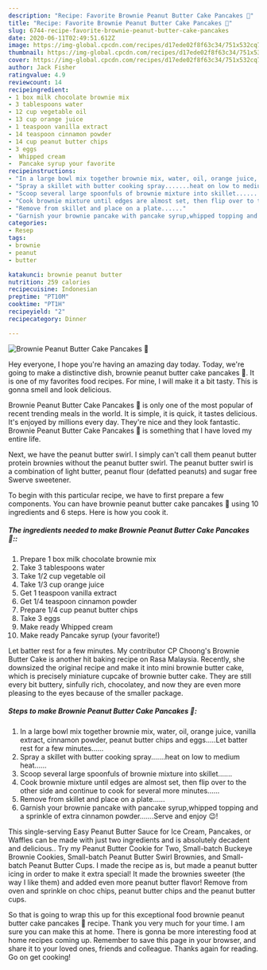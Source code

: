 ```yaml
---
description: "Recipe: Favorite Brownie Peanut Butter Cake Pancakes 🥞"
title: "Recipe: Favorite Brownie Peanut Butter Cake Pancakes 🥞"
slug: 6744-recipe-favorite-brownie-peanut-butter-cake-pancakes
date: 2020-06-11T02:49:51.612Z
image: https://img-global.cpcdn.com/recipes/d17ede02f8f63c34/751x532cq70/brownie-peanut-butter-cake-pancakes-🥞-recipe-main-photo.jpg
thumbnail: https://img-global.cpcdn.com/recipes/d17ede02f8f63c34/751x532cq70/brownie-peanut-butter-cake-pancakes-🥞-recipe-main-photo.jpg
cover: https://img-global.cpcdn.com/recipes/d17ede02f8f63c34/751x532cq70/brownie-peanut-butter-cake-pancakes-🥞-recipe-main-photo.jpg
author: Jack Fisher
ratingvalue: 4.9
reviewcount: 14
recipeingredient:
- 1 box milk chocolate brownie mix
- 3 tablespoons water
- 12 cup vegetable oil
- 13 cup orange juice
- 1 teaspoon vanilla extract
- 14 teaspoon cinnamon powder
- 14 cup peanut butter chips
- 3 eggs
-  Whipped cream
-  Pancake syrup your favorite
recipeinstructions:
- "In a large bowl mix together brownie mix, water, oil, orange juice, vanilla extract, cinnamon powder, peanut butter chips and eggs.....Let batter rest for a few minutes......"
- "Spray a skillet with butter cooking spray.......heat on low to medium heat......"
- "Scoop several large spoonfuls of brownie mixture into skillet......."
- "Cook brownie mixture until edges are almost set, then flip over to the other side and continue to cook for several more minutes......"
- "Remove from skillet and place on a plate......"
- "Garnish your brownie pancake with pancake syrup,whipped topping and a sprinkle of extra cinnamon powder.......Serve and enjoy 😉!"
categories:
- Resep
tags:
- brownie
- peanut
- butter

katakunci: brownie peanut butter
nutrition: 259 calories
recipecuisine: Indonesian
preptime: "PT10M"
cooktime: "PT1H"
recipeyield: "2"
recipecategory: Dinner

---
```



![Brownie Peanut Butter Cake Pancakes 🥞](https://img-global.cpcdn.com/recipes/d17ede02f8f63c34/751x532cq70/brownie-peanut-butter-cake-pancakes-🥞-recipe-main-photo.jpg)

Hey everyone, I hope you're having an amazing day today. Today, we're going to make a distinctive dish, brownie peanut butter cake pancakes 🥞. It is one of my favorites food recipes. For mine, I will make it a bit tasty. This is gonna smell and look delicious.

Brownie Peanut Butter Cake Pancakes 🥞 is only one of the most popular of recent trending meals in the world. It is simple, it is quick, it tastes delicious. It's enjoyed by millions every day. They're nice and they look fantastic. Brownie Peanut Butter Cake Pancakes 🥞 is something that I have loved my entire life.

Next, we have the peanut butter swirl. I simply can&#39;t call them peanut butter protein brownies without the peanut butter swirl. The peanut butter swirl is a combination of light butter, peanut flour (defatted peanuts) and sugar free Swerve sweetener.


To begin with this particular recipe, we have to first prepare a few components. You can have brownie peanut butter cake pancakes 🥞 using 10 ingredients and 6 steps. Here is how you cook it.

##### The ingredients needed to make Brownie Peanut Butter Cake Pancakes 🥞::

1. Prepare 1 box milk chocolate brownie mix
1. Take 3 tablespoons water
1. Take 1/2 cup vegetable oil
1. Take 1/3 cup orange juice
1. Get 1 teaspoon vanilla extract
1. Get 1/4 teaspoon cinnamon powder
1. Prepare 1/4 cup peanut butter chips
1. Take 3 eggs
1. Make ready  Whipped cream
1. Make ready  Pancake syrup (your favorite!)


Let batter rest for a few minutes. My contributor CP Choong&#39;s Brownie Butter Cake is another hit baking recipe on Rasa Malaysia. Recently, she downsized the original recipe and make it into mini brownie butter cake, which is precisely miniature cupcake of brownie butter cake. They are still every bit buttery, sinfully rich, chocolatey, and now they are even more pleasing to the eyes because of the smaller package. 

##### Steps to make Brownie Peanut Butter Cake Pancakes 🥞:

1. In a large bowl mix together brownie mix, water, oil, orange juice, vanilla extract, cinnamon powder, peanut butter chips and eggs.....Let batter rest for a few minutes......
1. Spray a skillet with butter cooking spray.......heat on low to medium heat......
1. Scoop several large spoonfuls of brownie mixture into skillet.......
1. Cook brownie mixture until edges are almost set, then flip over to the other side and continue to cook for several more minutes......
1. Remove from skillet and place on a plate......
1. Garnish your brownie pancake with pancake syrup,whipped topping and a sprinkle of extra cinnamon powder.......Serve and enjoy 😉!


This single-serving Easy Peanut Butter Sauce for Ice Cream, Pancakes, or Waffles can be made with just two ingredients and is absolutely decadent and delicious.. Try my Peanut Butter Cookie for Two, Small-batch Buckeye Brownie Cookies, Small-batch Peanut Butter Swirl Brownies, and Small-batch Peanut Butter Cups. I made the recipe as is, but made a peanut butter icing in order to make it extra special! It made the brownies sweeter (the way I like them) and added even more peanut butter flavor! Remove from oven and sprinkle on choc chips, peanut butter chips and the peanut butter cups. 

So that is going to wrap this up for this exceptional food brownie peanut butter cake pancakes 🥞 recipe. Thank you very much for your time. I am sure you can make this at home. There is gonna be more interesting food at home recipes coming up. Remember to save this page in your browser, and share it to your loved ones, friends and colleague. Thanks again for reading. Go on get cooking!
